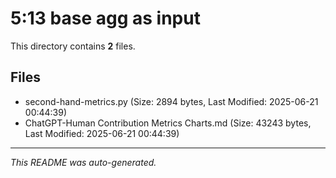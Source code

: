 # 5:13 base agg as input

This directory contains **2** files.

## Files

- second-hand-metrics.py (Size: 2894 bytes, Last Modified: 2025-06-21 00:44:39)
- ChatGPT-Human Contribution Metrics Charts.md (Size: 43243 bytes, Last Modified: 2025-06-21 00:44:39)

---
*This README was auto-generated.*
